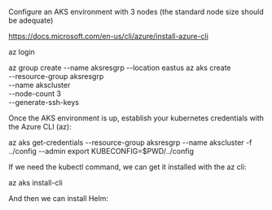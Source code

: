 Configure an AKS environment with 3 nodes (the standard node size should be adequate)

https://docs.microsoft.com/en-us/cli/azure/install-azure-cli

az login

az group create --name aksresgrp --location eastus
az aks create \
    --resource-group aksresgrp \
    --name akscluster \
    --node-count 3 \
    --generate-ssh-keys

Once the AKS environment is up, establish your kubernetes credentials with the Azure CLI (az):

az aks get-credentials --resource-group aksresgrp --name akscluster -f ../config --admin
export KUBECONFIG=$PWD/../config

If we need the kubectl command, we can get it installed with the az cli:

az aks install-cli

And then we can install Helm:



